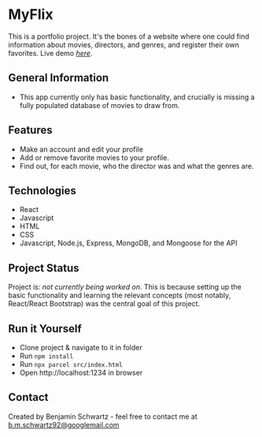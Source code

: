 # MyFlix
This is a portfolio project. It's the bones of a website where one could find information about movies, directors, and genres, and register their own favorites.
Live demo [_here_](https://bms-myflix.netlify.app/).


## General Information
- This app currently only has basic functionality, and crucially is missing a fully populated database of movies to draw from. 


## Features
- Make an account and edit your profile
- Add or remove favorite movies to your profile.
- Find out, for each movie, who the director was and what the genres are.

## Technologies

- React
- Javascript
- HTML
- CSS
- Javascript, Node.js, Express, MongoDB, and Mongoose for the API

## Project Status
Project is: _not currently being worked on_. This is because setting up the basic functionality and learning the relevant concepts (most notably, React/React Bootstrap) was the central goal of this project. 

## Run it Yourself

- Clone project & navigate to it in folder
- Run `npm install`
- Run `npx parcel src/index.html`
- Open http://localhost:1234 in browser


## Contact
Created by Benjamin Schwartz - feel free to contact me at b.m.schwartz92@googlemail.com


